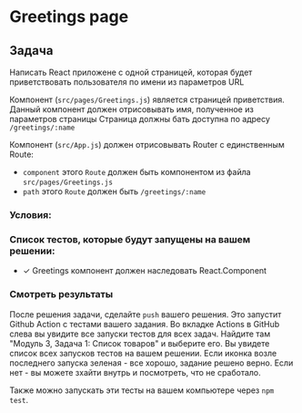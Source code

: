 # Greetings page

## Задача

Написать React приложене с одной страницей, которая будет приветствовать пользователя по имени из параметров URL

Компонент (`src/pages/Greetings.js`) является страницей приветствия.
Данный компонент должен отрисовывать имя, полученное из параметров страницы
Страница должны бать доступна по адресу `/greetings/:name`

Компонент (`src/App.js`) должен отрисовывать Router с единственным Route:

- `component` этого `Route` должен быть компонентом из файла `src/pages/Greetings.js`
- `path` этого `Route` должен быть `/greetings/:name`

### Условия:

### Список тестов, которые будут запущены на вашем решении:

- ✓ Greetings компонент должен наследовать React.Component

### Смотреть результаты

После решения задачи, сделайте `push` вашего решения. Это запустит Github Action с тестами вашего задания.
Во вкладке Actions в GitHub слева вы увидите все запуски тестов для всех задач. Найдите там "Модуль 3, Задача 1: Список товаров" и выберите его. Вы увидете список всех запусков тестов на вашем решении.
Если иконка возле последнего запуска зеленая - все хорошо, задание решено верно. Если нет - вы можете зхайти внутрь и посмотреть, что не сработало.

Также можно запускать эти тесты на вашем компьютере через `npm test`.
